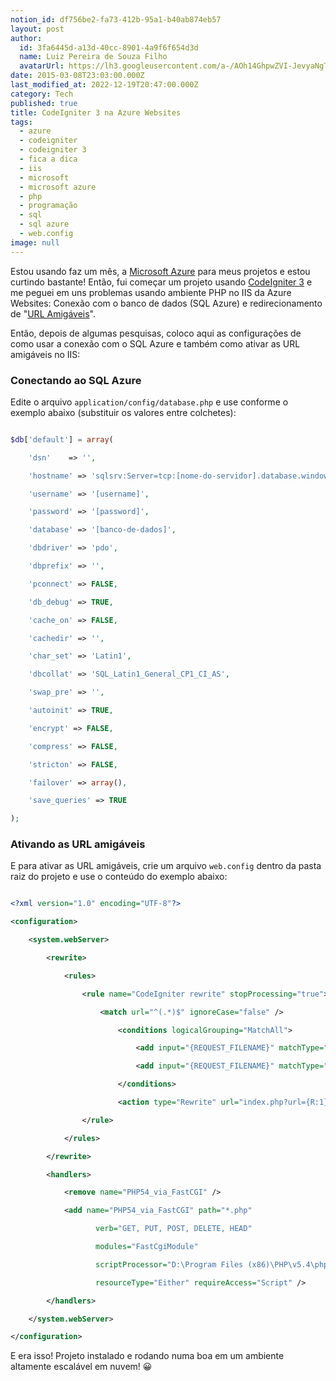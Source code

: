 ```yaml
---
notion_id: df756be2-fa73-412b-95a1-b40ab874eb57
layout: post
author:
  id: 3fa6445d-a13d-40cc-8901-4a9f6f654d3d
  name: Luiz Pereira de Souza Filho
  avatarUrl: https://lh3.googleusercontent.com/a-/AOh14GhpwZVI-JevyaNgTdlrOT6YN20cI6V9Kxtq38Ij8AQ=s100
date: 2015-03-08T23:03:00.000Z
last_modified_at: 2022-12-19T20:47:00.000Z
category: Tech
published: true
title: CodeIgniter 3 na Azure Websites
tags:
  - azure
  - codeigniter
  - codeigniter 3
  - fica a dica
  - iis
  - microsoft
  - microsoft azure
  - php
  - programação
  - sql
  - sql azure
  - web.config
image: null
---
```


Estou usando faz um mês, a [Microsoft Azure](http://azure.microsoft.com/pt-br/) para meus projetos e estou curtindo bastante! Então, fui começar um projeto usando [CodeIgniter 3](http://www.codeigniter.com/) e me peguei em uns problemas usando ambiente PHP no IIS da Azure Websites: Conexão com o banco de dados (SQL Azure) e redirecionamento de "[URL Amigáveis](http://blog.thiagobelem.net/aprendendo-urls-amigaveis/)".

Então, depois de algumas pesquisas, coloco aqui as configurações de como usar a conexão com o SQL Azure e também como ativar as URL amigáveis no IIS:

###   Conectando ao SQL Azure

Edite o arquivo `application/config/database.php` e use conforme o exemplo abaixo (substituir os valores entre colchetes):

```php

$db['default'] = array(

    'dsn'    => '',

    'hostname' => 'sqlsrv:Server=tcp:[nome-do-servidor].database.windows.net,1433;Database=[banco-de-dados]',

    'username' => '[username]',

    'password' => '[password]',

    'database' => '[banco-de-dados]',

    'dbdriver' => 'pdo',

    'dbprefix' => '',

    'pconnect' => FALSE,

    'db_debug' => TRUE,

    'cache_on' => FALSE,

    'cachedir' => '',

    'char_set' => 'Latin1',

    'dbcollat' => 'SQL_Latin1_General_CP1_CI_AS',

    'swap_pre' => '',

    'autoinit' => TRUE,

    'encrypt' => FALSE,

    'compress' => FALSE,

    'stricton' => FALSE,

    'failover' => array(),

    'save_queries' => TRUE

);

```

###   Ativando as URL amigáveis

E para ativar as URL amigáveis, crie um arquivo `web.config` dentro da pasta raiz do projeto e use o conteúdo do exemplo abaixo:

```xml

<?xml version="1.0" encoding="UTF-8"?>

<configuration>

    <system.webServer>

        <rewrite>

            <rules>

                <rule name="CodeIgniter rewrite" stopProcessing="true">

                    <match url="^(.*)$" ignoreCase="false" />

                        <conditions logicalGrouping="MatchAll">

                            <add input="{REQUEST_FILENAME}" matchType="IsDirectory" negate="true" />

                            <add input="{REQUEST_FILENAME}" matchType="IsFile" negate="true" />

                        </conditions>

                        <action type="Rewrite" url="index.php?url={R:1}" appendQueryString="true" />

                </rule>

            </rules>

        </rewrite>

        <handlers> 

            <remove name="PHP54_via_FastCGI" />

            <add name="PHP54_via_FastCGI" path="*.php"

                   verb="GET, PUT, POST, DELETE, HEAD" 

                   modules="FastCgiModule" 

                   scriptProcessor="D:\Program Files (x86)\PHP\v5.4\php-cgi.exe"

                   resourceType="Either" requireAccess="Script" />

        </handlers>

    </system.webServer>

</configuration>

```

E era isso! Projeto instalado e rodando numa boa em um ambiente altamente escalável em nuvem! 😀

